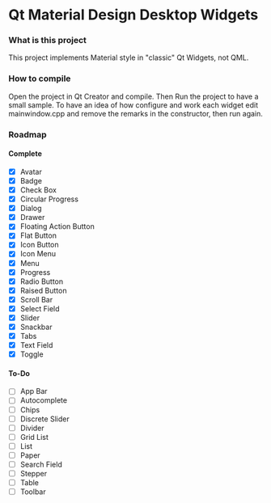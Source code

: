 # Qt Material Design Desktop Widgets

### What is this project
This project implements Material style in "classic" Qt Widgets, not QML.

### How to compile
Open the project in Qt Creator and compile. Then Run the project to have a small sample.
To have an idea of how configure and work each widget edit mainwindow.cpp and remove the remarks in the constructor, then run again.

### Roadmap

#### Complete

- [x] Avatar
- [x] Badge
- [x] Check Box
- [x] Circular Progress
- [x] Dialog
- [x] Drawer
- [x] Floating Action Button
- [x] Flat Button
- [x] Icon Button
- [X] Icon Menu
- [X] Menu
- [x] Progress
- [x] Radio Button
- [x] Raised Button
- [x] Scroll Bar
- [X] Select Field
- [x] Slider
- [x] Snackbar
- [x] Tabs
- [x] Text Field
- [x] Toggle

#### To-Do

- [ ] App Bar
- [ ] Autocomplete
- [ ] Chips
- [ ] Discrete Slider
- [ ] Divider
- [ ] Grid List
- [ ] List
- [ ] Paper
- [ ] Search Field
- [ ] Stepper
- [ ] Table
- [ ] Toolbar
